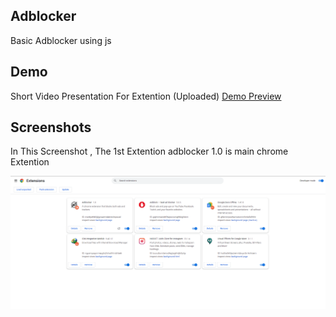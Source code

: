 
## Adblocker
Basic Adblocker using js


## Demo
 Short Video Presentation For Extention (Uploaded)
[Demo Preview](https://github.com/Shunnn0/css-Loading-Animation-/blob/main/css%20Demo.mp4)



## Screenshots
In This Screenshot , The 1st Extention adblocker 1.0 is main chrome Extention

![App Screenshot](https://github.com/Shunnn0/Adblocker/blob/main/Demo/Extention%20Screenshot.png?raw=true)


